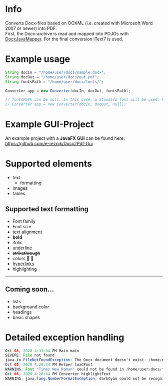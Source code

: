 # Info
Converts Docx-files based on OOXML (i.e. created with Microsoft Word 2007 or newer) into PDF.  
First, the Docx-archive is read and mapped into POJOs with [DocxJavaMapper](https://github.com/e-reznik/DocxJavaMapper). For the final conversion iText7 is used.

# Example usage
```java
String docIn = "/home/user/docs/sample.docx";
String docOut = "/home/user/docs/out.pdf";
String fontsPath = "/home/user/docs/fonts/";

Converter app = new Converter(docIn, docOut, fontsPath);

// fontsPath can be null. In this case, a standard font will be used: Helvetica
// Converter app = new Converter(docIn, docOut, null);
```

# Example GUI-Project
An example project with a __JavaFX GUI__ can be found here: https://github.com/e-reznik/Docx2Pdf-Gui

# Supported elements
- text
  - formatting
- images
- tables

## Supported text formatting
- Font family
- Font size
- text alignment
- <strong>bold</strong>
- <em>italic</em>
- <ins>underline</ins>
- ~~strikethrough~~
- colors &#x1F534; &#x1F535;
- [hyperlinks](https://github.com/e-reznik/Docx2PDF2/)
- highlighting

---

## Coming soon...
- lists
- background color
- headings
- basic shapes

# Detailed exception handling
```java
Oct 08, 2020 4:33:04 PM Main main
SEVERE: File not found
java.io.FileNotFoundException: The Docx document doesn't exist: /home/user/docs/examaple.docx
Oct 08, 2020 4:28:44 PM Helper loadFont
WARNING: Font "Times New Roman" could not be found in /home/user/docs/fonts/
Oct 08, 2020 4:28:44 PM Converter highlightText
WARNING: java.lang.NumberFormatException: darkCyan could not be recognized as a valid color
```

